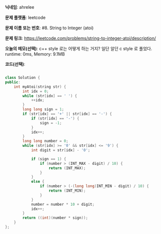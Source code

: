 **닉네임**: ahrelee

**문제 플랫폼**: leetcode

**문제 이름 또는 번호**: #8. String to Integer (atoi)

**문제 링크**: https://leetcode.com/problems/string-to-integer-atoi/description/

**오늘의 메모(선택)**:
c++ style 로는 어떻게 하는 거지?
일단 알던 c style 로 풀었다.
runtime: 0ms, Memory: 9.1MB

**코드(선택)**:

```cpp

class Solution {
public:
    int myAtoi(string str) {
        int idx = 0;
        while (str[idx] == ' ') {
            ++idx;
        }
        long long sign = 1;
        if (str[idx] == '+' || str[idx] == '-') {
            if (str[idx] == '-') {
                sign = -1;
            }
            idx++;
        }
        long long number = 0;
        while (str[idx] >= '0' && str[idx] <= '9') {
            int digit = str[idx] - '0';

            if (sign == 1) {
                if (number > (INT_MAX - digit) / 10) {
                    return (INT_MAX);
                }
            }
            else {
                if (number > (-(long long)INT_MIN - digit) / 10) {
                    return (INT_MIN);
                }
            }
            number = number * 10 + digit;
            idx++;
        }
        return ((int)(number * sign));
    }
};

```
